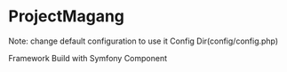 <h1>ProjectMagang</h1>
Note: change default configuration to use it Config Dir(config/config.php)

Framework Build with Symfony Component
